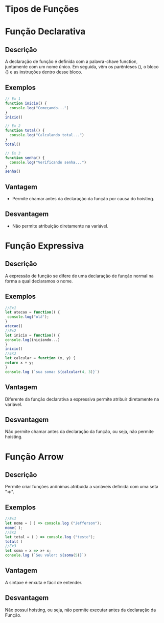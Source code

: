# Tipos de Funções


# Função Declarativa

## Descrição
A declaração de função é definida com a palavra-chave function, juntamente com um nome único. Em seguida, vêm os parênteses (), o bloco {} e as instruções dentro desse bloco.

## Exemplos

```javascript
// Ex 1
function inicio() {
  console.log("Começando...")
}
inicio()

// Ex 2
function total() {
  console.log("Calculando total...")
}
total()

// Ex 3
function senha() {
  console.log("Verificando senha...")
}
senha()
```
## Vantagem
- Permite chamar antes da declaração da função por causa do hoisting.
## Desvantagem
- Não permite atribuição diretamente na variável.



# Função Expressiva

## Descrição 

A expressão de função se difere de uma declaração de função normal na forma a qual declaramos o nome. 

## Exemplos

```javascript
//Ex1
let atecao = function() {
 console.log("olá");
}
atecao()
//Ex2
let inicio = function() {
console.log(iniciando...)
}
inicio()
//Ex3
let calcular = function (x, y) {
return x + y;
}
console.log (`sua soma: ${calcular(4, 3)}`)
```

## Vantagem
 Diferente da função declarativa a expressiva permite atribuir diretamente na variável. 

## Desvantagem
Não permite chamar antes da declaração da função, ou seja, não permite hoisting.

# Função Arrow 
## Descrição 
Permite criar funções anônimas atribuída a variáveis definida com uma seta "=>".

## Exemplos 

```javascript
//Ex1 
let nome = ( ) => console.log ("Jefferson");
nome( );
//Ex2
let total = ( ) => console.log ("teste");
total( )
//Ex3
let soma = x => x+ x;
console.log (`Seu valor: ${soma(5)}`)
```
## Vantagem
A sintaxe é enxuta e fácil de entender.
## Desvantagem
Não possui hoisting, ou seja, não permite executar antes da declaração da Função.
